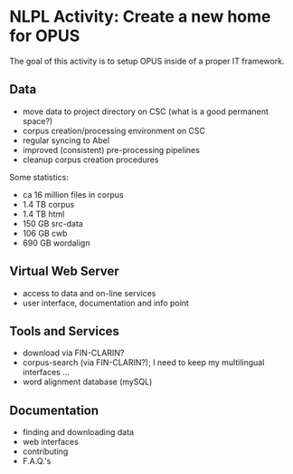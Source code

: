 # NLPL Activity: Create a new home for OPUS #

The goal of this activity is to setup OPUS inside of a proper IT framework.

## Data ##

* move data to project directory on CSC (what is a good permanent space?)
* corpus creation/processing environment on CSC
* regular syncing to Abel
* improved (consistent) pre-processing pipelines
* cleanup corpus creation procedures

Some statistics:

* ca 16 million files in corpus
* 1.4 TB  corpus
* 1.4 TB  html
* 150 GB  src-data
* 106 GB  cwb
* 690 GB  wordalign


## Virtual Web Server ##

* access to data and on-line services
* user interface, documentation and info point

## Tools and Services ##

* download via FIN-CLARIN?
* corpus-search (via FIN-CLARIN?); I need to keep my multilingual interfaces ...
* word alignment database (mySQL)

## Documentation ##

* finding and downloading data
* web interfaces
* contributing
* F.A.Q.'s